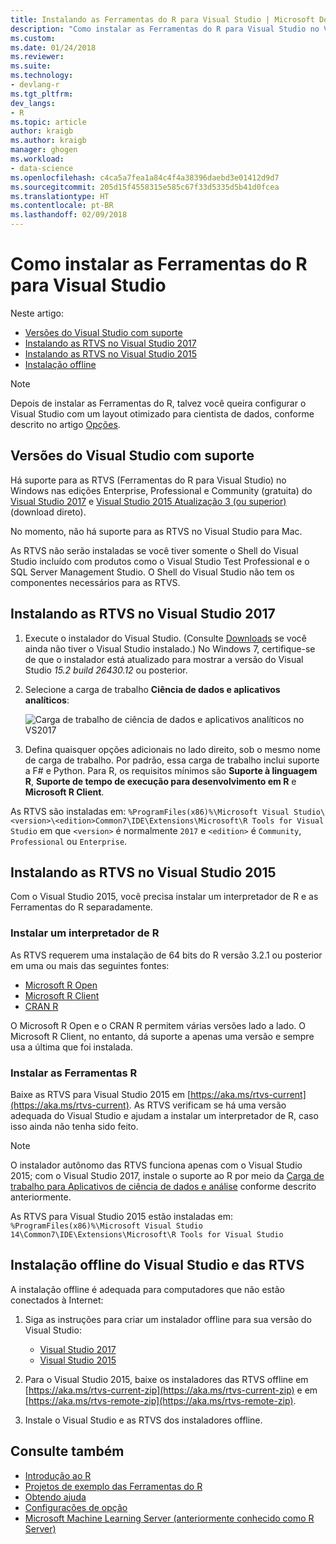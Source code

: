 ```yaml
---
title: Instalando as Ferramentas do R para Visual Studio | Microsoft Docs
description: "Como instalar as Ferramentas do R para Visual Studio no Visual Studio 2017 e no Visual Studio 2015, incluindo instalações offline."
ms.custom: 
ms.date: 01/24/2018
ms.reviewer: 
ms.suite: 
ms.technology:
- devlang-r
ms.tgt_pltfrm: 
dev_langs:
- R
ms.topic: article
author: kraigb
ms.author: kraigb
manager: ghogen
ms.workload:
- data-science
ms.openlocfilehash: c4ca5a7fea1a84c4f4a38396daebd3e01412d9d7
ms.sourcegitcommit: 205d15f4558315e585c67f33d5335d5b41d0fcea
ms.translationtype: HT
ms.contentlocale: pt-BR
ms.lasthandoff: 02/09/2018
---
```

# <a name="how-to-install-r-tools-for-visual-studio"></a>Como instalar as Ferramentas do R para Visual Studio

Neste artigo:

- [Versões do Visual Studio com suporte](#supported-versions-of-visual-studio)
- [Instalando as RTVS no Visual Studio 2017](#installing-rtvs-in-visual-studio-2017)
- [Instalando as RTVS no Visual Studio 2015](#installing-rtvs-in-visual-studio-2015)
- [Instalação offline](#offline-installation-of-visual-studio-and-rtvs)

> [!Note]
> Depois de instalar as Ferramentas do R, talvez você queira configurar o Visual Studio com um layout otimizado para cientista de dados, conforme descrito no artigo [Opções](options-for-r-tools-in-visual-studio.md).

## <a name="supported-versions-of-visual-studio"></a>Versões do Visual Studio com suporte

Há suporte para as RTVS (Ferramentas do R para Visual Studio) no Windows nas edições Enterprise, Professional e Community (gratuita) do [Visual Studio 2017](https://www.visualstudio.com/downloads/) e [Visual Studio 2015 Atualização 3 (ou superior)](http://go.microsoft.com/fwlink/?LinkId=691129) (download direto).

No momento, não há suporte para as RTVS no Visual Studio para Mac.

As RTVS não serão instaladas se você tiver somente o Shell do Visual Studio incluído com produtos como o Visual Studio Test Professional e o SQL Server Management Studio. O Shell do Visual Studio não tem os componentes necessários para as RTVS.

## <a name="installing-rtvs-in-visual-studio-2017"></a>Instalando as RTVS no Visual Studio 2017

1. Execute o instalador do Visual Studio. (Consulte [Downloads](https://www.visualstudio.com/downloads/) se você ainda não tiver o Visual Studio instalado.) No Windows 7, certifique-se de que o instalador está atualizado para mostrar a versão do Visual Studio *15.2 build 26430.12* ou posterior.

1. Selecione a carga de trabalho **Ciência de dados e aplicativos analíticos**:

    ![Carga de trabalho de ciência de dados e aplicativos analíticos no VS2017](media/installation-data-science-workload.png)

1. Defina quaisquer opções adicionais no lado direito, sob o mesmo nome de carga de trabalho. Por padrão, essa carga de trabalho inclui suporte a F# e Python. Para R, os requisitos mínimos são **Suporte à linguagem R**, **Suporte de tempo de execução para desenvolvimento em R** e **Microsoft R Client**.

As RTVS são instaladas em: `%ProgramFiles(x86)%\Microsoft Visual Studio\<version>\<edition>Common7\IDE\Extensions\Microsoft\R Tools for Visual Studio` em que `<version>` é normalmente `2017` e `<edition>` é `Community`, `Professional` ou `Enterprise`.

## <a name="installing-rtvs-in-visual-studio-2015"></a>Instalando as RTVS no Visual Studio 2015

Com o Visual Studio 2015, você precisa instalar um interpretador de R e as Ferramentas do R separadamente.

### <a name="install-an-r-interpreter"></a>Instalar um interpretador de R

As RTVS requerem uma instalação de 64 bits do R versão 3.2.1 ou posterior em uma ou mais das seguintes fontes:

- [Microsoft R Open](https://mran.microsoft.com/download/)
- [Microsoft R Client](/machine-learning-server/r-client/what-is-microsoft-r-client)
- [CRAN R](https://cran.r-project.org/bin/windows/base/)

O Microsoft R Open e o CRAN R permitem várias versões lado a lado. O Microsoft R Client, no entanto, dá suporte a apenas uma versão e sempre usa a última que foi instalada.

### <a name="install-the-r-tools"></a>Instalar as Ferramentas R

Baixe as RTVS para Visual Studio 2015 em [https://aka.ms/rtvs-current](https://aka.ms/rtvs-current). As RTVS verificam se há uma versão adequada do Visual Studio e ajudam a instalar um interpretador de R, caso isso ainda não tenha sido feito.

> [!Note]
> O instalador autônomo das RTVS funciona apenas com o Visual Studio 2015; com o Visual Studio 2017, instale o suporte ao R por meio da [Carga de trabalho para Aplicativos de ciência de dados e análise](#installing-rtvs-in-visual-studio-2017) conforme descrito anteriormente.

As RTVS para Visual Studio 2015 estão instaladas em: `%ProgramFiles(x86)%\Microsoft Visual Studio 14\Common7\IDE\Extensions\Microsoft\R Tools for Visual Studio`

## <a name="offline-installation-of-visual-studio-and-rtvs"></a>Instalação offline do Visual Studio e das RTVS

A instalação offline é adequada para computadores que não estão conectados à Internet:

1. Siga as instruções para criar um instalador offline para sua versão do Visual Studio: 

    - [Visual Studio 2017](../install/create-an-offline-installation-of-visual-studio.md)
    - [Visual Studio 2015](https://msdn.microsoft.com/library/mt706497.aspx)

1. Para o Visual Studio 2015, baixe os instaladores das RTVS offline em [https://aka.ms/rtvs-current-zip](https://aka.ms/rtvs-current-zip) e em [https://aka.ms/rtvs-remote-zip](https://aka.ms/rtvs-remote-zip). 

1. Instale o Visual Studio e as RTVS dos instaladores offline.

## <a name="see-also"></a>Consulte também

- [Introdução ao R](getting-started-with-r.md)
- [Projetos de exemplo das Ferramentas do R](getting-started-samples.md)
- [Obtendo ajuda](getting-started-help.md)
- [Configurações de opção](options-for-r-tools-in-visual-studio.md)
- [Microsoft Machine Learning Server (anteriormente conhecido como R Server)](/machine-learning-server/)